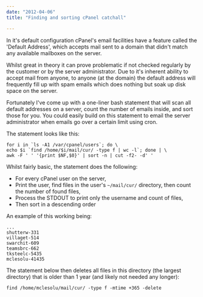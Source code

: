 ```yaml
---
date: "2012-04-06"
title: "Finding and sorting cPanel catchall"

---
```


In it's default configuration cPanel's email facilities have a feature called the 'Default Address', which accepts mail sent to a domain that didn't match any available mailboxes on the server.

Whilst great in theory it can prove problematic if not checked regularly by the customer or by the server administrator. Due to it's inherent ability to accept mail from anyone, to anyone (at the domain) the default address will frequently fill up with spam emails which does nothing but soak up disk space on the server.

Fortunately I've come up with a one-liner bash statement that will scan all default addresses on a server, count the number of emails inside, and sort those for you. You could easily build on this statement to email the server administrator when emails go over a certain limit using cron.

The statement looks like this:

```
for i in `ls -A1 /var/cpanel/users`; do \
echo $i `find /home/$i/mail/cur/ -type f | wc -l`; done | \
awk -F ' ' '{print $NF,$0}' | sort -n | cut -f2- -d' '
```

Whilst fairly basic, the statement does the following:

-   For every cPanel user on the server,
-   Print the user, find files in the user's `~/mail/cur/` directory,
    then count the number of found files,
-   Process the STDOUT to print only the username and count of files,
-   Then sort in a descending order

An example of this working being:

```
...
shutterw-331
villaget-514
swarchit-609
teamsbrc-662
tksteelc-5435
mclesolu-41435
```

The statement below then deletes all files in this directory (the largest directory) that is older than 1 year (and likely not needed any longer):

`find /home/mclesolu/mail/cur/ -type f -mtime +365 -delete`